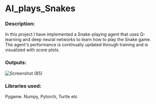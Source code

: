 # AI_plays_Snakes
### Description:
In this project I have implemented a Snake-playing agent that uses Q-learning and deep neural networks to learn how to play the Snake game. The agent's performance is continually updated through training and is visualized with score plots.
### Outputs:
![Screenshot (85)](https://user-images.githubusercontent.com/38325828/179283798-0e2e1092-14e4-4ffe-b097-a498173aa9e6.png)
### Libraries used:
Pygame. Numpy, Pytorch, Turtle etc
